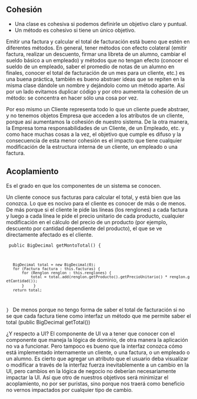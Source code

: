 Cohesión
--------

-   Una clase es cohesiva si podemos definirle un objetivo claro y puntual.
-   Un método es cohesivo si tiene un único objetivo.

Emitir una factura y calcular el total de facturación está bueno que estén en diferentes métodos. En general, tener métodos con efecto colateral (emitir factura, realizar un descuento, firmar una libreta de un alumno, cambiar el sueldo básico a un empleado) y métodos que no tengan efecto (conocer el sueldo de un empleado, saber el promedio de notas de un alumno en finales, conocer el total de facturación de un mes para un cliente, etc.) es una buena práctica, también es bueno abstraer ideas que se repiten en la misma clase dándole un nombre y dejándolo como un método aparte. Así por un lado evitamos duplicar código y por otro aumenta la cohesión de un método: se concentra en hacer sólo una cosa por vez.

Por eso mismo un Cliente representa todo lo que un cliente puede abstraer, y no tenemos objetos Empresa que acceden a los atributos de un cliente, porque así aumentamos la cohesión de nuestro sistema. De la otra manera, la Empresa toma responsabilidades de un Cliente, de un Empleado, etc. y como hace muchas cosas a la vez, el objetivo que cumple es difuso y la consecuencia de esta menor cohesión es el impacto que tiene cualquier modificación de la estructura interna de un cliente, un empleado o una factura.

Acoplamiento
------------

Es el grado en que los componentes de un sistema se conocen.

Un cliente conoce sus facturas para calcular el total, y está bien que las conozca. Lo que es nocivo para el cliente es conocer de más o de menos. De más porque si el cliente le pide las líneas (los renglones) a cada factura y luego a cada línea le pide el precio unitario de cada producto, cualquier modificación en el cálculo del precio de un producto (por ejemplo, descuento por cantidad dependiente del producto), el que se ve directamente afectado es el cliente.

<code> public BigDecimal getMontoTotal() {

`   BigDecimal total = new BigDecimal(0);`
`   for (Factura factura : this.facturas) {`
`       for (Renglon renglon : this.renglones) { `
`           total = total.add(renglon.getProducto().getPrecioUnitario() * renglon.getCantidad());`
`       }`
`   }`
`   return total;`

} </code> De menos porque no tengo forma de saber el total de facturación si no se que cada factura tiene como interfaz un método que me permite saber el total (public BigDecimal getTotal())

¿Y respecto a UI? El componente de UI va a tener que conocer con el componente que maneja la lógica de dominio, de otra manera la aplicación no va a funcionar. Pero tampoco es bueno que la interfaz conozca cómo está implementado internamente un cliente, o una factura, o un empleado o un alumno. Es cierto que agregar un atributo que el usuario deba visualizar o modificar a través de la interfaz fuerza inevitablemente a un cambio en la UI, pero cambios en la lógica de negocio no deberían necesariamente impactar la UI. Así que otro de nuestros objetivos será minimizar el acoplamiento, no por ser puristas, sino porque nos traerá como beneficio no vernos impactados por cualquier tipo de cambio.
